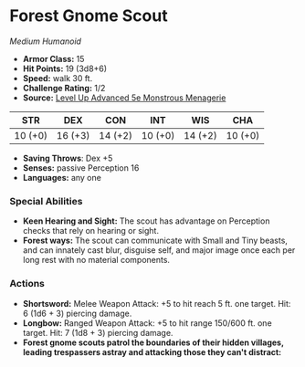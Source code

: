 # Forest Gnome Scout

*Medium* *Humanoid*

- **Armor Class:** 15
- **Hit Points:** 19 (3d8+6)
- **Speed:** walk 30 ft.
- **Challenge Rating:** 1/2
- **Source:** [Level Up Advanced 5e Monstrous Menagerie](https://www.levelup5e.com)

| STR | DEX | CON | INT | WIS | CHA |
| --- | --- | --- | --- | --- | --- |
| 10 (+0) | 16 (+3) | 14 (+2) | 10 (+0) | 14 (+2) | 10 (+0) |

- **Saving Throws**: Dex +5
- **Senses:** passive Perception 16
- **Languages:** any one
### Special Abilities
- **Keen Hearing and Sight:** The scout has advantage on Perception checks that rely on hearing or sight.
- **Forest ways:** The scout can communicate with Small and Tiny beasts, and can innately cast blur, disguise self, and major image once each per long rest with no material components.
### Actions
- **Shortsword:** Melee Weapon Attack: +5 to hit  reach 5 ft.  one target. Hit: 6 (1d6 + 3) piercing damage.
- **Longbow:** Ranged Weapon Attack: +5 to hit  range 150/600 ft.  one target. Hit: 7 (1d8 + 3) piercing damage.
- **Forest gnome scouts patrol the boundaries of their hidden villages, leading trespassers astray and attacking those they can't distract:** 
